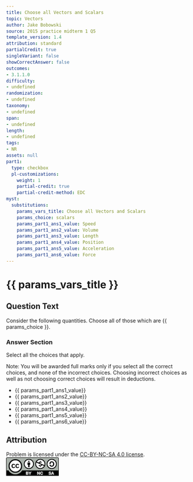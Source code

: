 ```yaml
---
title: Choose all Vectors and Scalars
topic: Vectors
author: Jake Bobowski
source: 2015 practice midterm 1 Q5
template_version: 1.4
attribution: standard
partialCredit: true
singleVariant: false
showCorrectAnswer: false
outcomes:
- 3.1.1.0
difficulty:
- undefined
randomization:
- undefined
taxonomy:
- undefined
span:
- undefined
length:
- undefined
tags:
- NR
assets: null
part1:
  type: checkbox
  pl-customizations:
    weight: 1
    partial-credit: true
    partial-credit-method: EDC
myst:
  substitutions:
    params_vars_title: Choose all Vectors and Scalars
    params_choice: scalars
    params_part1_ans1_value: Speed
    params_part1_ans2_value: Volume
    params_part1_ans3_value: Length
    params_part1_ans4_value: Position
    params_part1_ans5_value: Acceleration
    params_part1_ans6_value: Force
---
```

# {{ params_vars_title }}

## Question Text

Consider the following quantities. Choose all of those which are {{ params_choice }}.

### Answer Section

Select all the choices that apply.

Note: You will be awarded full marks only if you select all the correct choices, and none of the incorrect choices. Choosing incorrect choices as well as not choosing correct choices will result in deductions.

- {{ params_part1_ans1_value}}
- {{ params_part1_ans2_value}}
- {{ params_part1_ans3_value}}
- {{ params_part1_ans4_value}}
- {{ params_part1_ans5_value}}
- {{ params_part1_ans6_value}}

## Attribution

Problem is licensed under the [CC-BY-NC-SA 4.0 license](https://creativecommons.org/licenses/by-nc-sa/4.0/).<br> ![The Creative Commons 4.0 license requiring attribution-BY, non-commercial-NC, and share-alike-SA license.](https://raw.githubusercontent.com/firasm/bits/master/by-nc-sa.png)